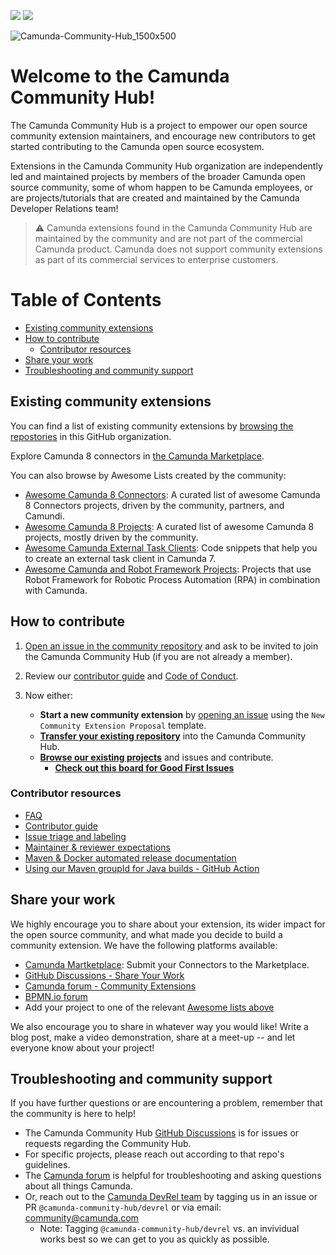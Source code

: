 [![](https://img.shields.io/badge/Community%20Extension-An%20open%20source%20community%20maintained%20project-FF4700)](https://github.com/camunda-community-hub/community) [![](https://cauldron.io/project/6866/export/svg/git_contributors.svg)](#contributors)
 
 ![Camunda-Community-Hub_1500x500](https://user-images.githubusercontent.com/43454823/224776300-db040f30-6a82-4e2e-93fb-ac8d49298bdd.png)

# Welcome to the Camunda Community Hub!
The Camunda Community Hub is a project to empower our open source community extension maintainers, and encourage new contributors to get started contributing to the Camunda open source ecosystem. 

Extensions in the Camunda Community Hub organization are independently led and maintained projects by members of the broader Camunda open source community, some of whom happen to be Camunda employees, or are projects/tutorials that are created and maintained by the Camunda Developer Relations team!

> :warning: Camunda extensions found in the Camunda Community Hub are maintained by the community and are not part of the commercial Camunda product. Camunda does not support community extensions as part of its commercial services to enterprise customers.


# Table of Contents
- [Existing community extensions](#existing-community-extensions)
- [How to contribute](#how-to-contribute)
  - [Contributor resources](#contributor-resources)
- [Share your work](#share-your-work)
- [Troubleshooting and community support](#troubleshooting-and-community-support)

## Existing community extensions


You can find a list of existing community extensions by [browsing the repostories](https://github.com/orgs/camunda-community-hub/repositories) in this GitHub organization.

Explore Camunda 8 connectors in [the Camunda Marketplace](https://marketplace.camunda.com/en-US/home
).

You can also browse by Awesome Lists created by the community:
- [Awesome Camunda 8 Connectors](https://github.com/camunda-community-hub/camunda-8-connectors): A curated list of awesome Camunda 8 Connectors projects, driven by the community, partners, and Camundi.
- [Awesome Camunda 8 Projects](https://github.com/camunda-community-hub/awesome-camunda-platform-8): A curated list of awesome Camunda 8 projects, mostly driven by the community.
- [Awesome Camunda External Task Clients](https://github.com/camunda-community-hub/awesome-camunda-external-clients): Code snippets that help you to create an external task client in Camunda 7.
- [Awesome Camunda and Robot Framework Projects](https://github.com/camunda-community-hub/awesome-Camunda-and-Robotframework-projects): Projects that use Robot Framework for Robotic Process Automation (RPA) in combination with Camunda.

## How to contribute
1. [Open an issue in the community repository](https://github.com/Camunda-Community-Hub/community/issues/new/) and ask to be invited to join the Camunda Community Hub (if you are not already a member).

2. Review our [contributor guide](https://github.com/camunda-community-hub/community/blob/main/docs/CODE_OF_CONDUCT.MD) and [Code of Conduct](https://camunda.com/events/code-conduct/). 


3. Now either:

     - **Start a new community extension** by [opening an issue](https://github.com/Camunda-Community-Hub/community/issues/new/choose) using the `New Community Extension Proposal` template.
     - [**Transfer your existing repository**](https://github.com/camunda-community-hub/community/blob/853edbf35311edf7ccbd402cd157aca1337a0e32/maintainers-reviewers/transferring-extensions.md) into the Camunda Community Hub.
     - [**Browse our existing projects**](https://github.com/orgs/camunda-community-hub/repositories) and issues and contribute.
        - [**Check out this board for Good First Issues**](https://github.com/orgs/camunda-community-hub/projects/3/views/1)
  
### Contributor resources
* [FAQ](https://github.com/camunda-community-hub/community) 
* [Contributor guide](https://github.com/camunda-community-hub/community/blob/main/CONTRIBUTING.MD)
* [Issue triage and labeling](https://github.com/camunda-community-hub/community/blob/main/issue-triage.md)
* [Maintainer & reviewer expectations](https://github.com/camunda-community-hub/community/blob/853edbf35311edf7ccbd402cd157aca1337a0e32/maintainers-reviewers/maintainer-reviewer-expectations.md)
* [Maven & Docker automated release documentation](√)
* [Using our Maven groupId for Java builds - GitHub Action](https://github.com/camunda-community-hub/community-action-maven-release#add-github-workflow)

## Share your work
We highly encourage you to share about your extension, its wider impact for the open source community, and what made you decide to build a community extension. We have the following platforms available:

* [Camunda Martketplace](https://marketplace.camunda.com/en-US/pages/submitConnector): Submit your Connectors to the Marketplace.
* [GitHub Discussions - Share Your Work](https://github.com/orgs/camunda-community-hub/discussions/categories/share-your-work)
* [Camunda forum - Community Extensions](https://forum.camunda.io/c/community-extensions/13)
* [BPMN.io forum](https://forum.bpmn.io/)
* Add your project to one of the relevant [Awesome lists above](#existing-community-extensions)

We also encourage you to share in whatever way you would like! Write a blog post, make a video demonstration, share at a meet-up -- and let everyone know about your project! 

## Troubleshooting and community support

If you have further questions or are encountering a problem, remember that the community is here to help!

* The Camunda Community Hub [GitHub Discussions](https://github.com/camunda-community-hub/community/discussions) is for issues or requests regarding the Community Hub.
* For specific projects, please reach out according to that repo's guidelines.
* The [Camunda forum](https://forum.camunda.io/) is helpful for troubleshooting and asking questions about all things Camunda.
* Or, reach out to the [Camunda DevRel team](https://github.com/orgs/camunda-community-hub/teams/devrel) by tagging us in an issue or PR `@camunda-community-hub/devrel` or via email: community@camunda.com
  * Note: Tagging `@camunda-community-hub/devrel` vs. an invividual works best so we can get to you as quickly as possible.